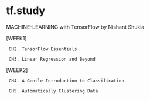 # tf.study

MACHINE-LEARNING with TensorFlow by Nishant Shukla

[WEEK1]

 	 CH2. TensorFlow Essentials 
	
	 CH3. Linear Regression and Beyond

[WEEK2]

 	 CH4. A Gentle Introduction to Classification
	 
	 CH5. Automatically Clustering Data
